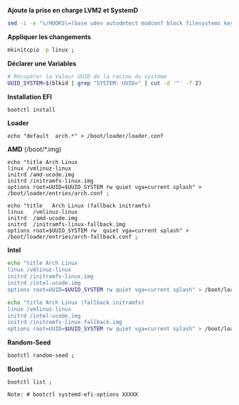 
**Ajoute la prise en charge LVM2 et SystemD**
```bash
sed -i -e "s/HOOKS\=(base udev autodetect modconf block filesystems keyboard fsck)/HOOKS\=(base systemd autodetect modconf block lvm2 filesystems keyboard fsck)/g" /etc/mkinitcpio.conf ;
```

**Appliquer les changements**
```bash
mkinitcpio -p linux ;
```

**Déclarer une Variables**
```bash
# Récupérer la Valeur UUID de la racine du système
UUID_SYSTEM=$(blkid | grep "SYSTEM: UUID=" | cut -d '"' -f 2)
```

**Installation EFI**
```bash
bootctl install
```

**Loader**
```
echo "default  arch.*" > /boot/loader/loader.conf
```

**AMD** (/boot/*.img)
```
echo "title Arch Linux
linux /vmlinuz-linux
initrd /amd-ucode.img
initrd /initramfs-linux.img
options root=UUID=$UUID_SYSTEM rw quiet vga=current splash" > /boot/loader/entries/arch.conf ;

echo "title   Arch Linux (fallback initramfs)
linux   /vmlinuz-linux
initrd  /amd-ucode.img
initrd  /initramfs-linux-fallback.img
options root=$UUID_SYSTEM rw  quiet vga=current splash" > /boot/loader/entries/arch-fallback.conf ;
```


**Intel** 
```bash
echo "title Arch Linux
linux /vmlinuz-linux
initrd /initramfs-linux.img
initrd /intel-ucode.img
options root=UUID=$UUID_SYSTEM rw quiet vga=current splash" > /boot/loader/entries/arch.conf ;

echo "title Arch Linux (fallback initramfs)
linux /vmlinuz-linux
initrd /intel-ucode.img
initrd /initramfs-linux-fallback.img
options root=UUID=$UUID_SYSTEM rw quiet vga=current splash" > /boot/loader/entries/arch.conf ;
```


**Random-Seed**
```bash
bootctl random-seed ;
```

**BootList**
```
bootctl list ;
```


```
Note: # bootctl systemd-efi-options XXXXX
```
